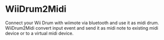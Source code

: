 # WiiDrum2Midi

Connect your Wii Drum with wiimote via bluetooth and use it as midi drum.
WiiDrum2Midi convert input event and send it as midi note to existing midi device or to a virtual midi device.
